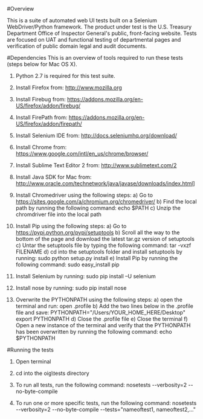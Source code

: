 #Overview

This is a suite of automated web UI tests built on a Selenium WebDriver/Python framework. The product under test is the U.S. Treasury Department Office of Inspector General's public, front-facing website. Tests are focused on UAT and functional testing of departmental pages and verification of public domain legal and audit documents. 

#Dependencies
This is an overview of tools required to run these tests (steps below for Mac OS X).

1. Python 2.7 is required for this test suite.

2. Install Firefox from: http://www.mozilla.org

3. Install Firebug from: https://addons.mozilla.org/en-US/firefox/addon/firebug/

4. Install FirePath from: https://addons.mozilla.org/en-US/firefox/addon/firepath/

5. Install Selenium IDE from: http://docs.seleniumhq.org/download/

6. Install Chrome from: https://www.google.com/intl/en_us/chrome/browser/

7. Install Sublime Text Editor 2 from: http://www.sublimetext.com/2

8. Install Java SDK for Mac from: http://www.oracle.com/technetwork/java/javase/downloads/index.html]

9. Install Chromedriver using the following steps:
a) Go to https://sites.google.com/a/chromium.org/chromedriver/
b) Find the local path by running the following command: echo $PATH
c) Unzip the chromdriver file into the local path

10. Install Pip using the following steps:
a) Go to https://pypi.python.org/pypi/setuptools
b) Scroll all the way to the bottom of the page and download the latest tar.gz version of setuptools
c) Untar the setuptools file by typing the following command: tar -vxzf FILENAME
d) cd into the setuptools folder and install setuptools by running: sudo python setup.py install
e) Install Pip by running the following command: sudo easy_install pip

11. Install Selenium by running: sudo pip install –U selenium

12. Install nose by running: sudo pip install nose

13. Overwrite the PYTHONPATH using the following steps:
a) open the terminal and run: open .profile
b) Add the two lines below in the .profile file and save: 
PYTHONPATH="/Users/YOUR_HOME_HERE/Desktop"
export PYTHONPATH
d) Close the .profile file
e) Close the terminal
f) Open a new instance of the terminal and verify that the PYTHONPATH has been overwritten by running the following command:
echo $PYTHONPATH

#Running the tests

1. Open terminal

2. cd into the oig\tests directory

3. To run all tests, run the following command: nosetests --verbosity=2 --no-byte-compile

4. To run one or more specific tests, run the following command: nosetests --verbosity=2 --no-byte-compile --tests="nameoftest1, nameoftest2,..."
